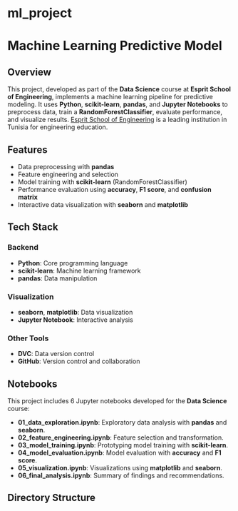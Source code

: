 # ml_project

# Machine Learning Predictive Model
## Overview
This project, developed as part of the **Data Science** course at **Esprit School of Engineering**, implements a machine learning pipeline for predictive modeling. It uses **Python**, **scikit-learn**, **pandas**, and **Jupyter Notebooks** to preprocess data, train a **RandomForestClassifier**, evaluate performance, and visualize results. [Esprit School of Engineering](https://esprit.tn) is a leading institution in Tunisia for engineering education.

## Features
- Data preprocessing with **pandas**
- Feature engineering and selection
- Model training with **scikit-learn** (RandomForestClassifier)
- Performance evaluation using **accuracy**, **F1 score**, and **confusion matrix**
- Interactive data visualization with **seaborn** and **matplotlib**

## Tech Stack
### Backend
- **Python**: Core programming language
- **scikit-learn**: Machine learning framework
- **pandas**: Data manipulation
### Visualization
- **seaborn**, **matplotlib**: Data visualization
- **Jupyter Notebook**: Interactive analysis
### Other Tools
- **DVC**: Data version control
- **GitHub**: Version control and collaboration

## Notebooks
This project includes 6 Jupyter notebooks developed for the **Data Science** course:
- **01_data_exploration.ipynb**: Exploratory data analysis with **pandas** and **seaborn**.
- **02_feature_engineering.ipynb**: Feature selection and transformation.
- **03_model_training.ipynb**: Prototyping model training with **scikit-learn**.
- **04_model_evaluation.ipynb**: Model evaluation with **accuracy** and **F1 score**.
- **05_visualization.ipynb**: Visualizations using **matplotlib** and **seaborn**.
- **06_final_analysis.ipynb**: Summary of findings and recommendations.

## Directory Structure
